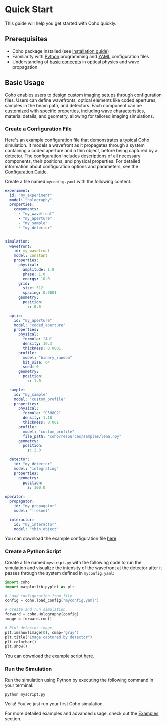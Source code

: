# Quick Start

This guide will help you get started with Coho quickly.

## Prerequisites

- Coho package installed (see [installation guide](installation.md#installation))
- Familiarity with [Python](https://www.python.org/) programming and [YAML](https://yaml.org/) configuration files 
- Understanding of [basic concepts](usage/basics.md) in optical physics and wave propagation

## Basic Usage

Coho enables users to design custom imaging setups through configuration files. Users can define wavefronts, optical elements like coded apertures, samples in the beam path, and detectors. Each component can be customized with specific properties, including wave characteristics, material details, and geometry, allowing for tailored imaging simulations.

### Create a Configuration File

Here's an example configuration file that demonstrates a typical Coho simulation. It models a wavefront as it propagates through a system containing a coded aperture and a thin object, before being captured by a detector. The configuration includes descriptions of all necessary components, their positions, and physical properties. For detailed information about configuration options and parameters, see the [Configuration Guide](usage/configuration.md).

Create a file named `myconfig.yaml` with the following content:

```yaml
experiment:
  id: "my_experiment"
  model: "holography"
  properties:
    components:
      - "my_wavefront"
      - "my_aperture"
      - "my_sample"
      - "my_detector"


simulation:
  wavefront:
    id: my_wavefront
    model: constant
    properties:
      physical:
        amplitude: 1.0
        phase: 1.0
        energy: 10.0
      grid:
        size: 512
        spacing: 0.0001
      geometry:
        position:
          z: 0.0

  optic:
    id: "my_aperture"
    model: "coded_aperture"
    properties:
      physical:
        formula: "Au"
        density: 19.3
        thickness: 0.0001
      profile:
        model: "binary_random"
        bit_size: 64
        seed: 0
      geometry:
        position:
          z: 1.0

  sample:
    id: "my_sample"
    model: "custom_profile"
    properties:
      physical:
        formula: "C5H8O2"
        density: 1.18
        thickness: 0.001
      profile:
        model: "custom_profile"
        file_path: "coho/resources/samples/lena.npy"
      geometry:
        position:
          z: 2.0

  detector:
    id: "my_detector"
    model: "integrating"
    properties: 
      geometry:
        position:
          z: 100.0

operator:
  propagator:
    id: "my_propagator"
    model: "fresnel"

  interactor:
    id: "my_interactor"
    model: "thin_object"
```

You can download the example configuration file [here](resources/files/myconfig.yaml).

### Create a Python Script

Create a file named `myscript.py` with the following code to run the simulation and visualize the intensity of the wavefront at the detector after it passes through the system defined in `myconfig.yaml`:

```python
import coho
import matplotlib.pyplot as plt

# Load configuration from file
config = coho.load_config("myconfig.yaml")

# Create and run simulation
forward = coho.Holography(config)
image = forward.run()

# Plot detector image
plt.imshow(image[0], cmap='gray')
plt.title("Image captured by detector")
plt.colorbar()
plt.show()
```

You can download the example script [here](resources/files/mymain.py).

### Run the Simulation

Run the simulation using Python by executing the following command in your terminal:
```bash
python myscript.py
```

Voila! You've just run your first Coho simulation.

For more detailed examples and advanced usage, check out the [Examples](examples/index.md) section.
